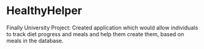 # HealthyHelper
Finally University Project: Created application which would allow individuals to track diet progress and meals and help them create them, based on meals in the database.
